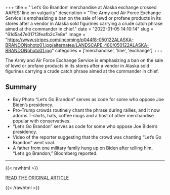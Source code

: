 +++
title = "‘Let’s Go Brandon’ merchandise at Alaska exchange crossed AAFES’ line on vulgarity"
description = "The Army and Air Force Exchange Service is emphasizing a ban on the sale of lewd or profane products in its stores after a vendor in Alaska sold figurines carrying a crude catch phrase aimed at the commander in chief."
date = "2022-01-05 14:10:14"
slug = "61d5a47e017f3feafb2c7e8e"
image = "https://www.stripes.com/incoming/p044f8-050122ALASKA-BRANDONphoto01.jpg/alternates/LANDSCAPE_480/050122ALASKA-BRANDONphoto01.jpg"
categories = ['merchandise', 'line', 'exchange']
+++

The Army and Air Force Exchange Service is emphasizing a ban on the sale of lewd or profane products in its stores after a vendor in Alaska sold figurines carrying a crude catch phrase aimed at the commander in chief.

## Summary

- Buy Photo “Let’s Go Brandon” serves as code for some who oppose Joe Biden’s presidency.
- Pro-Trump crowds routinely chant the phrase during rallies, and it now adorns T-shirts, hats, coffee mugs and a host of other merchandise popular with conservatives.
- “Let’s Go Brandon” serves as code for some who oppose Joe Biden’s presidency.
- Video of the reporter suggesting that the crowd was chanting “Let’s Go Brandon” went viral.
- A father from one military family hung up on Biden after telling him, “Let’s go Brandon,” Bloomberg reported.

---

{{< rawhtml >}}
  <p class="article-category">
    <a target="_blank" href="https://www.stripes.com/theaters/asia_pacific/2022-01-03/lets-go-brandon-bear-figure-aafe-exchange-alaska-vulgarity-4172950.html">READ THE ORIGINAL ARTICLE</a>
  </p>
{{< /rawhtml >}}
